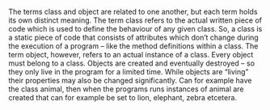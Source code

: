 The terms class and object are related to one another, but each term holds its own distinct meaning.
The term class refers to the actual written piece of code which is used to define the behaviour of any given class. So, a class is a static piece of code that consists of attributes which don’t change during the execution of a program – like the method definitions within a class.
The term object, however, refers to an actual instance of a class. Every object must belong to a class. Objects are created and eventually destroyed – so they only live in the program for a limited time. While objects are “living” their properties may also be changed significantly.
Can for example have the class animal, then when the programs runs instances of animal are created that can for example be set to lion, elephant, zebra etcetera.
